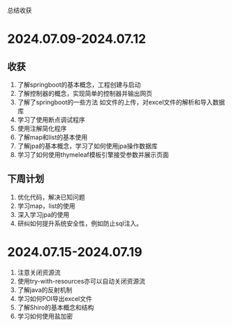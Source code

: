 总结收获

# 2024.07.09-2024.07.12

## 收获
1. 了解springboot的基本概念，工程创建与启动
2. 了解控制器的概念，实现简单的控制器并输出网页
3. 了解了springboot的一些方法
    如文件的上传，对excel文件的解析和导入数据库
4. 学习了使用断点调试程序
5. 使用注解简化程序
6. 了解map和list的基本使用
7. 了解jpa的基本概念，学习了如何使用jpa操作数据库
8. 学习了如何使用thymeleaf模板引擎接受参数并展示页面

## 下周计划
1. 优化代码，解决已知问题
2. 学习map，list的使用
3. 深入学习jpa的使用
4. 研纠如何提升系统安全性，例如防止sql注入。

# 2024.07.15-2024.07.19
1. 注意关闭资源流
2. 使用try-with-resources亦可以自动关闭资源流
3. 了解java的反射机制
4. 学习如何POI导出excel文件
5. 了解Shiro的基本概念和结构
6. 学习如何使用盐加密
